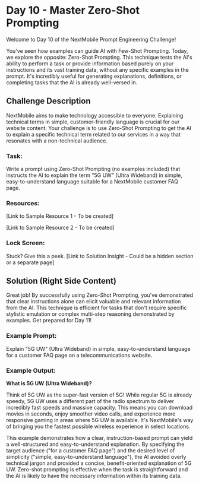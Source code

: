 # Day 10 - Master Zero-Shot Prompting

Welcome to Day 10 of the NextMobile Prompt Engineering Challenge!

You've seen how examples can guide AI with Few-Shot Prompting. Today, we explore the opposite: Zero-Shot Prompting. This technique tests the AI's ability to perform a task or provide information based purely on your instructions and its vast training data, without any specific examples in the prompt. It's incredibly useful for generating explanations, definitions, or completing tasks that the AI is already well-versed in.

## Challenge Description
NextMobile aims to make technology accessible to everyone. Explaining technical terms in simple, customer-friendly language is crucial for our website content. Your challenge is to use Zero-Shot Prompting to get the AI to explain a specific technical term related to our services in a way that resonates with a non-technical audience.

### Task:

Write a prompt using Zero-Shot Prompting (no examples included) that instructs the AI to explain the term "5G UW" (Ultra Wideband) in simple, easy-to-understand language suitable for a NextMobile customer FAQ page.

### Resources:

[Link to Sample Resource 1 - To be created]

[Link to Sample Resource 2 - To be created]

### Lock Screen:

Stuck? Give this a peek. [Link to Solution Insight - Could be a hidden section or a separate page]

## Solution (Right Side Content)
Great job! By successfully using Zero-Shot Prompting, you've demonstrated that clear instructions alone can elicit valuable and relevant information from the AI. This technique is efficient for tasks that don't require specific stylistic emulation or complex multi-step reasoning demonstrated by examples. Get prepared for Day 11!

### Example Prompt:

Explain "5G UW" (Ultra Wideband) in simple, easy-to-understand language for a customer FAQ page on a telecommunications website.

### Example Output:

**What is 5G UW (Ultra Wideband)?**

Think of 5G UW as the super-fast version of 5G! While regular 5G is already speedy, 5G UW uses a different part of the radio spectrum to deliver incredibly fast speeds and massive capacity. This means you can download movies in seconds, enjoy smoother video calls, and experience more responsive gaming in areas where 5G UW is available. It's NextMobile's way of bringing you the fastest possible wireless experience in select locations.

This example demonstrates how a clear, instruction-based prompt can yield a well-structured and easy-to-understand explanation. By specifying the target audience ("for a customer FAQ page") and the desired level of simplicity ("simple, easy-to-understand language"), the AI avoided overly technical jargon and provided a concise, benefit-oriented explanation of 5G UW. Zero-shot prompting is effective when the task is straightforward and the AI is likely to have the necessary information within its training data. 